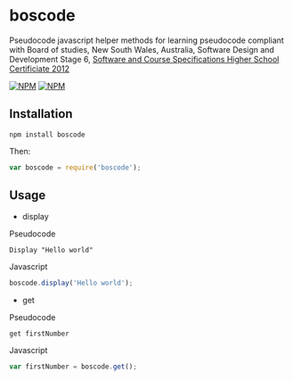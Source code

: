 # boscode

Pseudocode javascript helper methods for learning pseudocode compliant with Board of studies, New South Wales, Australia, Software Design and Development Stage 6, [Software and Course Specifications Higher School Certificiate 2012](http://www.boardofstudies.nsw.edu.au/syllabus_hsc/pdf_doc/software-design-development-course-specs.pdf)


[![NPM](https://nodei.co/npm/boscode.png?downloads=true&downloadRank=true)](https://nodei.co/npm/boscode/)
[![NPM](https://nodei.co/npm-dl/boscode.png?months=6&height=3)](https://nodei.co/npm/boscode/)

## Installation
```    
npm install boscode
```
    
Then:

```js
var boscode = require('boscode');
```

## Usage

* display

Pseudocode
```
Display "Hello world"
```

Javascript
```js
boscode.display('Hello world');
```

* get

Pseudocode
```
get firstNumber
```

Javascript
```js
var firstNumber = boscode.get();
```


